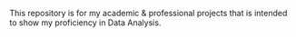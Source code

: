 This repository is for my academic & professional projects that is intended to show my proficiency in Data Analysis. 
